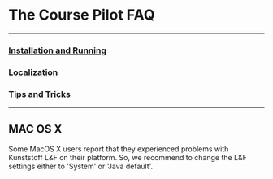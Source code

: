 
# The Course Pilot FAQ

-----------------
### [Installation and Running](https://github.com/Nicholas-J-Norris/Course-Pilot/blob/main/Installation%20and%20Running.md)			
	

### [Localization](https://github.com/Nicholas-J-Norris/Course-Pilot/blob/main/Localization.md)


### [Tips and Tricks](https://github.com/Nicholas-J-Norris/Course-Pilot/blob/main/Tips%20and%20Tricks.md)

----------------
## MAC OS X

Some MacOS X users report that they experienced problems with Kunststoff L&F on
their platform. So, we recommend to change the L&F settings either to 'System'
or 'Java default'.    

